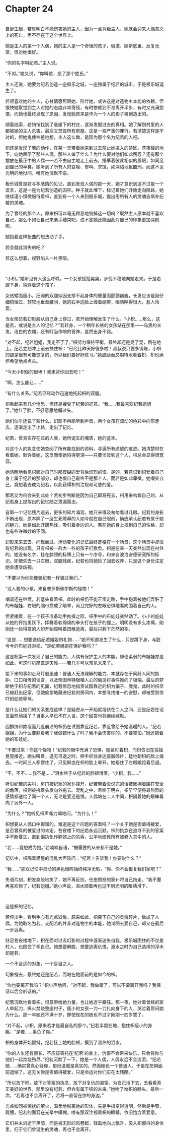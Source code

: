 # Chapter 24

<br>
自诞生起，若就明白不能伤害她的主人，因为一旦背叛主人，她就会迎来人偶意义上的死亡，再不存在于这个世界上。

她是主人的第一个人偶，她的主人是一个奇怪的孩子，偏激、歇斯底里、反复无常，但对她很好。

“你的名字叫纪若。”主人说。

“不对。”她又说，“你叫若，忘了那个姓氏。”

主人还说，她要为纪若创造一座极乐之城，一座独属于纪若的城市，于是极乐城诞生了。

若很喜欢她的主人，心甘情愿照顾她、陪伴她，或许这是对造物主本能的依赖。但很快她察觉到主人对她的态度非常奇怪，有时依赖到不准离开半步，有时又充满怨恨，而她也最终发现了原因，发现她原来是作为一个人的影子被创造出的。

顺着线索，若悄悄找到了悬崖下的村庄，逐渐发掘过去的真相。她了解到村里的人都被她的主人杀害，最后又焚毁所有房屋。这是一桩严重的罪行，若清楚这样是不对的，但她鬼使神差地想，主人这么做，是因为那个名为纪若的人吧。

枳还是发现了若的动作，在某一天带着她来到过去禁止她进入的禁区，苍夜楼的地下，向她展示了那些人偶。那些人做了什么？为什么要对他们如此残忍？还有那个摆放在最正中的人偶——若不由自主地走上前去，描摹着彼此相似的眉眼，如同见到自己的半身。她听到了所有人的哀嚎、惨叫、求饶，如深陷地狱酷刑，而这不见光明的地狱间，唯有她沉默不语。

极乐城曾是若与枳感情的见证，直到发现人偶的那一天，她才意识到这不过是一个谎言，这是一座为纪若创造的囚牢。种子就此埋下，标记着她们开始走向陌路，她继续谨小慎微服侍着枳，直到有一个人来到极乐城，提出用所有人的灵魂去填补纪若的灵魂。

为了曾经的那个人，原来枳可以毫无顾忌地毁掉这一切吗？既然主人原本就不喜欢自己，那么不如让自己来亲手结束吧，说不定她还能因此对自己的印象更加深刻呢。

她抱着这样扭曲的想法动了手。

若会就此消失的吧？

若这么想着，视野陷入一片黑暗。

<br>

“小枳。”她听见有人这么呼唤，一个女孩摇摇晃晃，步伐不稳地向她走来。于是若蹲下身，端详着这个孩子。

女孩矮而瘦小，细弱的双腿似因支撑不起身体的重量而颤颤巍巍，长发应该是刚仔细梳理过，软软地垂至腰间，她的右半边脸上缠着绷带，眼睛睁得很大，惹人怜爱。

当女孩仿若幻影般从自己身上穿过，若开始理解发生了什么。“小枳……那么，这是若，或说是主人的记忆？”若转身，一个稍年长些的女孩站在那里——乌黑的长发，洁白的衣裙，还有叮当作响的首饰，显然出身不错。

“对不起，纪若姐姐，我走不了了。”枳努力保持平衡，最终却还是晃了晃，倒在地上。纪若立刻冲上前去扶住枳：“已经比昨天好很多啦！叔叔说只要多锻炼，小枳的腿是很有可能恢复的，所以我们要好好练习。”她鼓励而又期待地看着枳，枳也满怀希望地点点头。

“今天小枳做的很棒！我来背你回去吧！”

“啊，怎么能让……”

“有什么关系。”纪若已经动作迅速地托起枳的双腿。

枳看起来有几分惶恐，但还是接受了纪若的好意。“我……我最喜欢纪若姐姐了。”她红了脸，不好意思地偏过头。

她们似乎还说了些什么，幻影不再能听到声音，两个女孩在流动的色彩中向前走去，逐渐走出了小路，走出了记忆。

纪若，曾真实存在过的人类，她所诞生的壤质，她的蓝本。

对这个人的执念使她查阅了所有能找到的资料，寻遍所有遗留的痕迹。她清楚枳在看着她，默许着她，这反而使她陷得更深——只要涉及到这个人，枳总会显得很宽容。

她清醒地看见枳面对自己时那模糊的爱背后炽烈的恨。是的，若意识到枳爱着自己身上属于纪若的那部分，却也恨自己最终不是那个人。而若是如此卑微，她嘲笑自己，竟想着去成为纪若，以此获得枳的注视和可悲的爱。

那若又为何会来到此处？若初步判断是因为自己即将死去，枳用来构筑自己的、从纪若身上提取出的记忆随之泄漏而出。

自第一个记忆残片远去，更多的碎片涌现，她只来得及匆匆看过几眼。纪若的身影不断出现，原本隔了一层生死障幕的人如今就在自己眼前，确应承认纪若有属于她的魅力，她是如此开朗热忱，吸引着身边的人。若在她的身上找到自己的性格，却也有些许微妙的不同。

幻影来来去去，闪现而过，浮动变化的记忆最终定格在一个场景，这个场景中却没有纪若的出现，只有枳被一群大一些的孩子们欺负。枳是在某一天突然出现在村外的，她没有名字，挂在脖颈的标牌上只有一个序号，和来自波洛安德研究所的标识。即使失去一只右眼，双腿残疾，纪若也将她捡了回去收养，只是这个身份注定她会遭受歧视。

“不要以为你能像骗纪若一样骗过我们。”

“没人要的小孩，来自普罗斯佩尔斯的怪物！”

嘲讽还在继续，若低头看着枳。此时的枳仍不能正常走路，手中抱着被他们弄脏了的布娃娃，右眼的绷带换成了眼罩，尚且完好的左眼恐惧地看向围着自己的人。

但紧接着，在一个孩子准备动手推搡之际，枳手中的布娃娃突然动了。小小的娃娃从她的怀抱里跃下，挥舞着软绵绵的拳头打在孩子的腿上。明明没有多么疼痛，刚刚还一脸得意的人却开始惊叫着四散逃离，最后只剩下茫然的枳。

“这是……想要送给纪若姐姐的礼物……”她不知道发生了什么，只是蹲下身，与脏兮兮的布娃娃对视，“是纪若姐姐在保护我吗？”

这是枳第一次发现了自己的能力，人偶有保护主人的本能，即便柔弱的布娃娃亦是如此，可这时机简直是灾难——若几乎可以预见未来了。

接下来的事如走马灯般迅速：普通人无法理解的能力、本就存在于同龄人间的嫉妒、口口相传的谣言，以及奈图林特根植人心的偏见将事件推向了极端。最后的梦断绝于枳与纪若的见面，纪若惊恐地指责试图靠近的枳为骗子、魔鬼，此时的枳早已被赶出纪家，但她偷偷地藏进纪若的房间内，本想寻找唯一的安慰，却被受到惊吓的纪若辱骂。

是什么让她们的关系变成这样？是疑虑从一开始就埋伏在二人之间，还是纪若在谣言面前动摇了？当事人早已不在人世，这个回答也将继续缄默。

因排挤和欺凌而几近崩溃的枳仍在试图靠近纪若，靠近曾给予她温暖的人。“纪若姐姐，为什么要躲着我？我做错什么了吗？我不会伤害你的，不要害怕。”她还抱着她的布娃娃。

“不要过来！你这个怪物！”纪若的眼中充满了恐惧，她紧盯着枳，而枳依旧在摇摇晃晃接近。她尖叫着，退无可退之时，伸手抓住身边瓷器碎片，猛地朝枳的脸上捅去。一时间三人都愣住了，只见鲜血在枳的脸上晕开，她捂住了左眼踉跄着后退。

“不，不不……我不是……”泪水终于从纪若的脸颊滑落，“小枳，我……”

听见纪若的尖叫，房门被纪家的家仆撞开，纪若带着没说完的话被簇拥着围在安全的角落，枳则被拽着头发向外拖去。混乱之中，若终于明白，枳早早便将最热烈的感情都送给了同一个人，无论是爱还是恨。人偶站在二人中间，枳隔着她的眼眸看向了另外一人。

“为什么？”她听见枳声嘶力竭地问，“为什么！”

枳想要从人偶口中得知的，难道是这个问题的答案吗？一个关于她是否值得被爱，是否曾真的被爱过的肯定。苍夜楼下的纪若永远沉默，枳的执念在追寻不到的答案中不断蔓生，直到偏执化作脖颈上的吊索，公平地绞死所有被卷入其中的人。

“若……竟想成为她。”若喃喃自语，“被需要的从来都不是她。”

记忆中，枳隔着满屋的混乱大声质问：“纪若！告诉我！你要说什么？”

“我……”那双记忆中灵动的黑色眼眸始终纯净无暇，“你、你不会报复我们家吧？”

失语片刻，枳发疯般地笑了，她不再反抗，任由愤怒的家仆将自己拖走。“我不要再喜欢你了，纪若姐姐。”她小声说，泪水顺着再也见不到光明的眼睛滑下。

<br>

这是枳的记忆。

若伸出手，看到手心有光点溢散。原来如此，枳撕下自己的灵魂碎片，做成了人偶，为她取名为若。支配若的并非对造物主的本能，她试图去爱自己，却又在最后一步远离。

驻足苍夜楼地下，枳在面对过去幻影的过程中逐渐迷失自我，极乐城困住的不仅是村人，也困住了枳自己。她想要解脱，想要逃离仇恨，溺水之时为自己选择的浮木却是若。

一个不合适的对象，一个盲目之人。

幻象褪去，最终她还是纪若，而站在她面前的是如今的枳。

“你也要离开我吗？”枳小声地问，“对不起，我做错了，可以不要离开我吗？我保证以后会听话的。”

纪若沉默地看着枳，恨意带给她力量，也让她近乎癫狂。那一夜，她对着曾经的家人举起刀，纵火焚烧整座村子，瘦小的女孩一刀一刀扎向身下的人，哭泣着质问她为什么。那一年她还不满十岁，即使现在的她也不过才刚刚十四岁罢了。

“对不起，小枳，原来若才是最自私的那个。”纪若半跪在地，抱住枳瘦小的身躯，“是若……辜负了你。”

枳的身体开始颤抖，纪若抚上她的脸颊，摸到了温热的泪水。

“你的人生还有很长，不应该寄托在‘纪若’的身上，仇恨不会带来快乐，只会将你与他们一起焚烧殆尽。”纪若沉默了一下，她是一个人偶，人偶永远不会流泪，“纪若她……确实曾真心待你，那份温暖是真实的，然而她也一个普通人，于是在恐惧面前退缩了。这无关你是否值得被爱，只是命运对你们实在太残酷。”

“所以放下吧，放下对答案的执念，放下对复仇的渴望。为自己活下去，去看看真正美好的世界，那里没有纪若，但会有属于枳的未来。”她吻了吻枳的额头，最后一次，“若再也不会离开了，若将一直留在你的身边。”

光点如同被惊扰的萤火，温柔地脱离她的形体，先是手指变得透明，然后是手臂、肩膀，纪若的面容在光晕中模糊，唯有那双注视着枳的眼睛，依旧饱含着爱意。

它们并未消逝于黑暗，而是被无形的风卷起，轻盈地向上飘升，没入枳颤抖的身体里，归于它们曾诞生的灵魂，再也不会离开。
